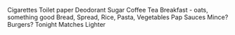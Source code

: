 Cigarettes
Toilet paper
Deodorant
Sugar
Coffee
Tea
Breakfast - oats, something good
Bread,
Spread,
Rice,
Pasta,
Vegetables
Pap
Sauces
Mince? Burgers? Tonight
Matches
Lighter
